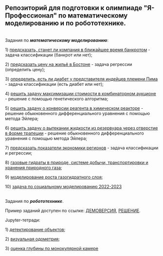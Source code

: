 ## Репозиторий для подготовки к олимпиаде "Я-Профессионал" по математическому моделированию и по робототехнике.

 \
Задания по ***математическому моделированию***:

1\) [предсказать, станет ли компания в ближайшее время банкротом](https://github.com/mualal/ya-profi-preparation/blob/master/notebooks/company-bankruptcy-prediction-pure.ipynb) - задача классификации (банкрот или нет);

2\) [предсказать цену на жильё в Бостоне](https://github.com/mualal/ya-profi-preparation/blob/master/notebooks/boston-house-prices-regression-pure.ipynb) - задача регрессии (определить цену);

3\) [определить, есть ли диабет у представителя индейцев племени Пима](https://github.com/mualal/ya-profi-preparation/blob/master/notebooks/pima-indians-diabetes-prediction-pure.ipynb) - задача классификации (есть диабет или нет);

4\) [решить задачу максимизации стоимости в комбинаторном аукционе](https://github.com/mualal/ya-profi-preparation/blob/master/notes/combinatorial_auction.ipynb) - решение с помощью генетического алгоритма;

5\) [решить задачу о конверсии реагента в химическом реакторе](https://github.com/mualal/ya-profi-preparation/blob/master/notes/ode_solution_example1.ipynb) - решение обыкновенного дифференциального уравнения с помощью метода Эйлера;

6\) [решить задачу о вытекании жидкости из резервуара через отверстие в форме трапеции](https://github.com/mualal/ya-profi-preparation/blob/master/notes/ode_solution_example2.ipynb) - решение обыкновенного дифференциального уравнения с помощью метода Эйлера;

7\) [предсказать показатели экономики регионов](https://github.com/mualal/ya-profi-preparation/blob/master/notebooks/region-economics-prediction-pure.ipynb) - задача классификации и регрессии;

8\) [газовые гидраты в природе, системе добычи, транспортировки и хранения природного газа](https://github.com/mualal/ya-profi-preparation/blob/master/notes/clathrate-hydrates/main.pdf);

9\) [моделирование роста газогидратного слоя](https://github.com/mualal/ya-profi-preparation/blob/master/notes/clathrate-hydrates-task/main.pdf);

10\) [задача по социальному моделированию 2022-2023](https://github.com/mualal/ya-profi-preparation/blob/master/notes/social-modelling-task-2023/main.pdf)

 \
Задания по ***робототехнике***.
 
Пример заданий доступен по ссылке: [ДЕМОВЕРСИЯ](https://gitlab.com/beerlab/iprofi2023/demo), [РЕШЕНИЕ](https://gitlab.com/mualal/ya-profi-robotics-demo-master).

Jupyter-тетради:

1\) [детектирование объектов](https://github.com/mualal/ya-profi-preparation/blob/master/notebooks/object-detection/object-detection.ipynb);

2\) [визуальная одометрия](https://github.com/mualal/ya-profi-preparation/blob/master/notebooks/visual-odometry/visual-odometry.ipynb);

3\) [оценка глубины по монокулярной камере](https://github.com/mualal/ya-profi-preparation/blob/master/notebooks/mono-depth-estimation/mono-depth-estimation.ipynb)
